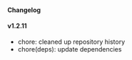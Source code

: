 #### Changelog

#### v1.2.11

- chore: cleaned up repository history
- chore(deps): update dependencies
